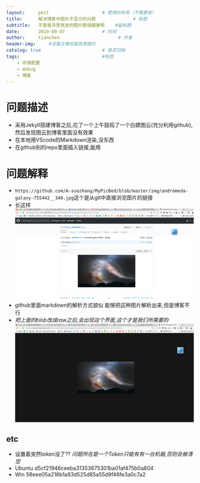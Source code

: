 ```yaml
---
layout:     post                    # 使用的布局（不需要改）
title:      解决博客中图片不显示的问题              # 标题 
subtitle:   不是我寻思我发的图片都很健康啊    #副标题
date:       2019-09-07              # 时间
author:     tianchen                      # 作者
header-img:     #这篇文章标题背景图片
catalog: true                       # 是否归档
tags:                               #标签
    - 环境配置
    - debug
    - 博客
---
```

# 问题描述
* 采用JekyII搭建博客之后,花了一个上午鼓捣了一个白嫖图云(充分利用github),然后发现图云到博客里面没有效果
* 在本地用VScode的Markdown渲染,没东西
* 在github别的repo里面插入链接,能用


# 问题解释
* ```https://github.com/A-suozhang/MyPicBed/blob/master/img/andromeda-galaxy-755442__340.jpg```这个是从git中直接浏览图片的链接
* 长这样
![](https://github.com/A-suozhang/MyPicBed/raw/master/img/20190907135124.png)
* github里面markdown的解析方式貌似 能够把这种图片解析出来,但是博客不行
* *把上面的blob改成raw之后,会出现这个界面,这个才是我们所需要的*
![](https://github.com/A-suozhang/MyPicBed/raw/master/img/20190907135232.png)

## etc
* 设置着突然token没了?? *问题所在是一个Token只能有有一台机器,否则会被清空*
* Ubuntu d5cf21946ceeba31353675301ba01af475b0a804
* Win 58eee05a216b1a93d525d85a55d9f46fe3a0c7a2
